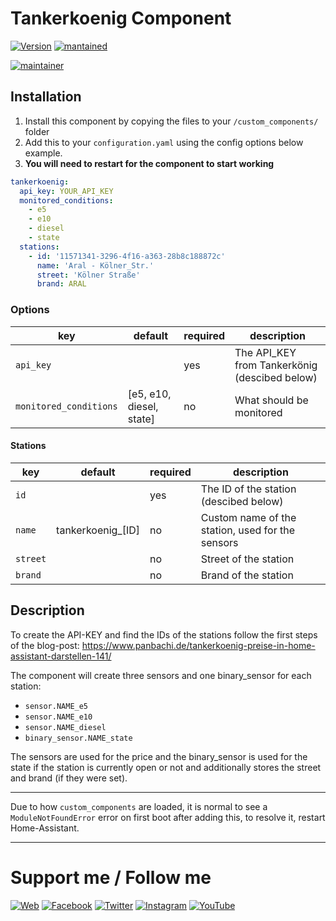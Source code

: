 ﻿# Tankerkoenig Component

[![Version](https://img.shields.io/badge/version-0.2.1-green.svg?style=for-the-badge)](#) [![mantained](https://img.shields.io/maintenance/yes/2019.svg?style=for-the-badge)](#)

[![maintainer](https://img.shields.io/badge/maintainer-Goran%20Zunic%20%40panbachi-blue.svg?style=for-the-badge)](https://www.panbachi.de)

## Installation
1. Install this component by copying the files to your `/custom_components/` folder
2. Add this to your `configuration.yaml` using the config options below example.
3. **You will need to restart for the component to start working**

```yaml
tankerkoenig:
  api_key: YOUR_API_KEY
  monitored_conditions:
    - e5
    - e10
    - diesel
    - state
  stations:
    - id: '11571341-3296-4f16-a363-28b8c188872c'
      name: 'Aral - Kölner_Str.'
      street: 'Kölner Straße'
      brand: ARAL

```

### Options
| key                    | default                   | required | description
|------------------------|---------------------------|----------|---
| `api_key`              |                           | yes      | The API_KEY from Tankerkönig (descibed below)
| `monitored_conditions` | [e5, e10, diesel, state] | no       | What should be monitored

#### Stations
| key      | default           | required | description
|----------|-------------------|----------|---
| `id`     |                   | yes      | The ID of the station (descibed below)
| `name`   | tankerkoenig_[ID] | no       | Custom name of the station, used for the sensors
| `street` |                   | no       | Street of the station 
| `brand`  |                   | no       | Brand of the station

## Description
To create the API-KEY and find the IDs of the stations follow the first steps of the blog-post: 
https://www.panbachi.de/tankerkoenig-preise-in-home-assistant-darstellen-141/

The component will create three sensors and one binary_sensor for each station:

- `sensor.NAME_e5`
- `sensor.NAME_e10`
- `sensor.NAME_diesel`
- `binary_sensor.NAME_state`

The sensors are used for the price and the binary_sensor is used for the state if the station is currently open or not
and additionally stores the street and brand (if they were set).

***

Due to how `custom_components` are loaded, it is normal to see a `ModuleNotFoundError` error on first boot after adding 
this, to resolve it, restart Home-Assistant.

***

# Support me / Follow me
[![Web](https://img.shields.io/badge/www-panbachi.de-blue.svg?style=flat-square&colorB=3d72a8&colorA=333333)](https://www.panbachi.de)
[![Facebook](https://img.shields.io/badge/-%40panbachi.de-blue.svg?style=flat-square&logo=facebook&colorB=3B5998&colorA=eee)](https://www.facebook.com/panbachi.de/)
[![Twitter](https://img.shields.io/badge/-%40panbachi-blue.svg?style=flat-square&logo=twitter&colorB=1DA1F2&colorA=eee)](https://twitter.com/panbachi)
[![Instagram](https://img.shields.io/badge/-%40panbachi.de-blue.svg?style=flat-square&logo=instagram&colorB=E4405F&colorA=eee)](http://instagram.com/panbachi.de)
[![YouTube](https://img.shields.io/badge/-%40panbachi-blue.svg?style=flat-square&logo=youtube&colorB=FF0000&colorA=eee)](https://www.youtube.com/channel/UCO7f2L7ZsDCpOtRfKnPqNow)
